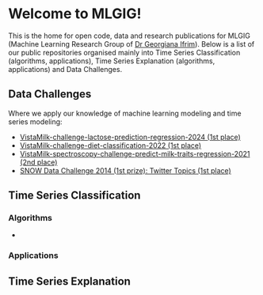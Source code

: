 # Welcome to MLGIG!

This is the home for open code, data and research publications for MLGIG (Machine Learning Research Group of [Dr Georgiana Ifrim](https://people.ucd.ie/georgiana.ifrim)).
Below is a list of our public repositories organised mainly into Time Series Classification (algorithms, applications), Time Series Explanation (algorithms, applications) and Data Challenges.

## Data Challenges
Where we apply our knowledge of machine learning modeling and time series modeling:
* [VistaMilk-challenge-lactose-prediction-regression-2024 (1st place)](https://github.com/mlgig/VM-challenge-lactose-prediction-2024)
* [VistaMilk-challenge-diet-classification-2022 (1st place)](https://github.com/mlgig/vistamilk_diet_challenge)
* [VistaMilk-spectroscopy-challenge-predict-milk-traits-regression-2021 (2nd place)](https://github.com/mlgig/vistamilk-spectroscopy-challenge)
* [SNOW Data Challenge 2014 (1st prize): Twitter Topics (1st place)](https://github.com/mlgig/twitter-topics)

## Time Series Classification
### Algorithms
* []()
### Applications

## Time Series Explanation
<!--

**Here are some ideas to get you started:**

🙋‍♀️ A short introduction - what is your organization all about?
🌈 Contribution guidelines - how can the community get involved?
👩‍💻 Useful resources - where can the community find your docs? Is there anything else the community should know?
🍿 Fun facts - what does your team eat for breakfast?
🧙 Remember, you can do mighty things with the power of [Markdown](https://docs.github.com/github/writing-on-github/getting-started-with-writing-and-formatting-on-github/basic-writing-and-formatting-syntax)
-->
